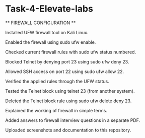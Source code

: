 # Task-4-Elevate-labs

** FIREWALL CONFIGURATION **

Installed UFW firewall tool on Kali Linux.

Enabled the firewall using sudo ufw enable.

Checked current firewall rules with sudo ufw status numbered.

Blocked Telnet by denying port 23 using sudo ufw deny 23.

Allowed SSH access on port 22 using sudo ufw allow 22.

Verified the applied rules through the UFW status.

Tested the Telnet block using telnet <ip> 23 (from another system).

Deleted the Telnet block rule using sudo ufw delete deny 23.

Explained the working of firewall in simple terms.

Added answers to firewall interview questions in a separate PDF.

Uploaded screenshots and documentation to this repository.
